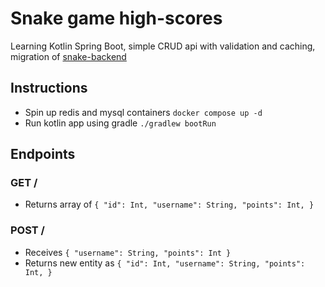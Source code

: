 # Snake game high-scores
Learning Kotlin Spring Boot, simple CRUD api with validation and caching, migration of [snake-backend](https://github.com/Modulariz/snake-backend)

## Instructions
- Spin up redis and mysql containers `docker compose up -d`
- Run kotlin app using gradle `./gradlew bootRun`

## Endpoints
### GET /
- Returns array of `
  {
  "id": Int,
  "username": String,
  "points": Int,
  }
  `

### POST /
- Receives `
  {
  "username": String,
  "points": Int
  }
  `
- Returns new entity as `
  {
  "id": Int,
  "username": String,
  "points": Int,
  }
  `
